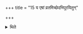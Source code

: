 +++
title = "15 य एषां व्रतमिच्छेदभिपूरयितुन्"

+++

<details><summary>थिते</summary>

15. He who desires to increase the fast-food, after having taken one spoon-full of curds, should not take anything more.  
</details>
